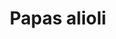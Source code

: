 ---
title: Papas alioli
tapaPrice: 3,00
dishPrice: 6,00
description: Con nuestro alioli casero
allergens: ['huevos']
---